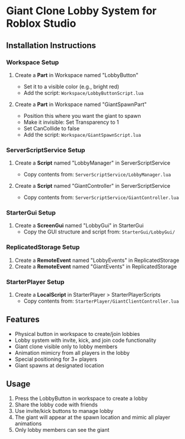 # Giant Clone Lobby System for Roblox Studio

## Installation Instructions

### Workspace Setup
1. Create a **Part** in Workspace named "LobbyButton"
   - Set it to a visible color (e.g., bright red)
   - Add the script: `Workspace/LobbyButtonScript.lua`

2. Create a **Part** in Workspace named "GiantSpawnPart"
   - Position this where you want the giant to spawn
   - Make it invisible: Set Transparency to 1
   - Set CanCollide to false
   - Add the script: `Workspace/GiantSpawnScript.lua`

### ServerScriptService Setup
1. Create a **Script** named "LobbyManager" in ServerScriptService
   - Copy contents from: `ServerScriptService/LobbyManager.lua`

2. Create a **Script** named "GiantController" in ServerScriptService
   - Copy contents from: `ServerScriptService/GiantController.lua`

### StarterGui Setup
1. Create a **ScreenGui** named "LobbyGui" in StarterGui
   - Copy the GUI structure and script from: `StarterGui/LobbyGui/`

### ReplicatedStorage Setup
1. Create a **RemoteEvent** named "LobbyEvents" in ReplicatedStorage
2. Create a **RemoteEvent** named "GiantEvents" in ReplicatedStorage

### StarterPlayer Setup
1. Create a **LocalScript** in StarterPlayer > StarterPlayerScripts
   - Copy contents from: `StarterPlayer/GiantClientController.lua`

## Features
- Physical button in workspace to create/join lobbies
- Lobby system with invite, kick, and join code functionality
- Giant clone visible only to lobby members
- Animation mimicry from all players in the lobby
- Special positioning for 3+ players
- Giant spawns at designated location

## Usage
1. Press the LobbyButton in workspace to create a lobby
2. Share the lobby code with friends
3. Use invite/kick buttons to manage lobby
4. The giant will appear at the spawn location and mimic all player animations
5. Only lobby members can see the giant
